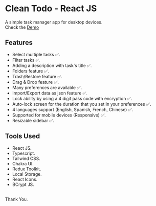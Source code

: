 # Clean Todo - React JS

A simple task manager app for desktop devices.<br/>
Check the [Demo](https://clean-to-do.netlify.app/)

## Features

- Select multiple tasks ✅.
- Filter tasks ✅.
- Adding a description with task's title ✅.
- Folders feature ✅.
- Trash/Restore feature ✅.
- Drag & Drop feature ✅.
- Many preferences are available ✅.
- Import/Export data as json feature ✅.
- Lock ability by using a 4 digit pass code with encryption ✅.
- Auto-lock screen for the duration that you set in your preferences ✅.
- 4 languages support (English, Spanish, French, Chinese) ✅.
- Supported for mobile devices (Responsive) ✅.
- Resizable sidebar ✅.

## Tools Used

- React JS.
- Typescript.
- Tailwind CSS.
- Chakra UI.
- Redux Toolkit.
- Local Storage.
- React Icons.
- BCrypt JS.
  <br/>
  <br/>

Thank You.
